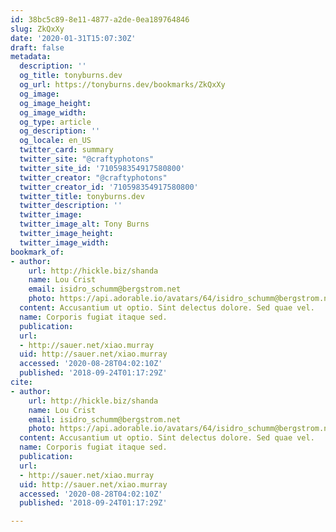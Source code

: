 ```yaml
---
id: 38bc5c89-8e11-4877-a2de-0ea189764846
slug: ZkQxXy
date: '2020-01-31T15:07:30Z'
draft: false
metadata:
  description: ''
  og_title: tonyburns.dev
  og_url: https://tonyburns.dev/bookmarks/ZkQxXy
  og_image: 
  og_image_height: 
  og_image_width: 
  og_type: article
  og_description: ''
  og_locale: en_US
  twitter_card: summary
  twitter_site: "@craftyphotons"
  twitter_site_id: '710598354917580800'
  twitter_creator: "@craftyphotons"
  twitter_creator_id: '710598354917580800'
  twitter_title: tonyburns.dev
  twitter_description: ''
  twitter_image: 
  twitter_image_alt: Tony Burns
  twitter_image_height: 
  twitter_image_width: 
bookmark_of:
- author:
    url: http://hickle.biz/shanda
    name: Lou Crist
    email: isidro_schumm@bergstrom.net
    photo: https://api.adorable.io/avatars/64/isidro_schumm@bergstrom.net.png
  content: Accusantium ut optio. Sint delectus dolore. Sed quae vel.
  name: Corporis fugiat itaque sed.
  publication: 
  url:
  - http://sauer.net/xiao.murray
  uid: http://sauer.net/xiao.murray
  accessed: '2020-08-28T04:02:10Z'
  published: '2018-09-24T01:17:29Z'
cite:
- author:
    url: http://hickle.biz/shanda
    name: Lou Crist
    email: isidro_schumm@bergstrom.net
    photo: https://api.adorable.io/avatars/64/isidro_schumm@bergstrom.net.png
  content: Accusantium ut optio. Sint delectus dolore. Sed quae vel.
  name: Corporis fugiat itaque sed.
  publication: 
  url:
  - http://sauer.net/xiao.murray
  uid: http://sauer.net/xiao.murray
  accessed: '2020-08-28T04:02:10Z'
  published: '2018-09-24T01:17:29Z'

---
```



